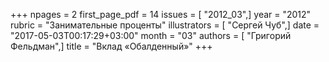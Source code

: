 +++
npages = 2
first_page_pdf = 14
issues = [ "2012_03",]
year = "2012"
rubric = "Занимательные проценты"
illustrators = [ "Сергей Чуб",]
date = "2017-05-03T00:17:29+03:00"
month = "03"
authors = [ "Григорий Фельдман",]
title = "Вклад «Обалденный»"
+++
